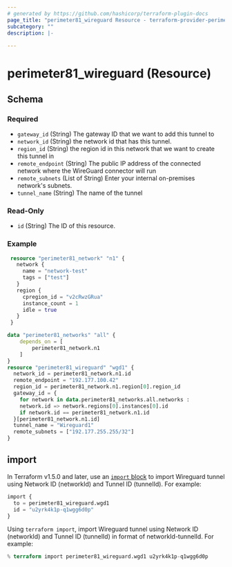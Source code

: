 ```yaml
---
# generated by https://github.com/hashicorp/terraform-plugin-docs
page_title: "perimeter81_wireguard Resource - terraform-provider-perimeter81"
subcategory: ""
description: |-
  
---
```


# perimeter81_wireguard (Resource)

<!-- schema generated by tfplugindocs -->
## Schema

### Required

- `gateway_id` (String) The gateway ID that we want to add this tunnel to
- `network_id` (String) the network id that has this tunnel.
- `region_id` (String) the region id in this network that we want to create this tunnel in
- `remote_endpoint` (String) The public IP address of the connected network where the WireGuard connector will run
- `remote_subnets` (List of String) Enter your internal on-premises network's subnets.
- `tunnel_name` (String) The name of the tunnel

### Read-Only

- `id` (String) The ID of this resource.

### Example

```terraform
 resource "perimeter81_network" "n1" {
   network {
     name = "network-test"
     tags = ["test"]
   }
   region {
     cpregion_id = "v2cRwzGRua"
     instance_count = 1
     idle = true
   }
 }

data "perimeter81_networks" "all" {
    depends_on = [
        perimeter81_network.n1
    ]
}
resource "perimeter81_wireguard" "wgd1" { 
  network_id = perimeter81_network.n1.id
  remote_endpoint = "192.177.100.42"
  region_id = perimeter81_network.n1.region[0].region_id
  gateway_id = {
    for network in data.perimeter81_networks.all.networks :
    network.id => network.regions[0].instances[0].id
    if network.id == perimeter81_network.n1.id
  }[perimeter81_network.n1.id]
  tunnel_name = "Wireguard1"
  remote_subnets = ["192.177.255.255/32"]
}
```

## import

In Terraform v1.5.0 and later, use an [`import` block](https://developer.hashicorp.com/terraform/language/import) to import Wireguard tunnel using Network ID (networkId) and Tunnel ID (tunnelId). For example:

```terraform
import {
  to = perimeter81_wireguard.wgd1
  id = "u2yrk4k1p-q1wgg6d0p"
}
```

Using `terraform import`, import Wireguard tunnel using Network ID (networkId) and Tunnel ID (tunnelId) in format of networkId-tunnelId. For example:

```terraform
% terraform import perimeter81_wireguard.wgd1 u2yrk4k1p-q1wgg6d0p
```
